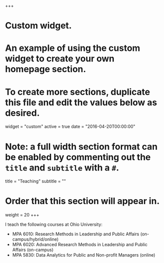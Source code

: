 +++
# Custom widget.
# An example of using the custom widget to create your own homepage section.
# To create more sections, duplicate this file and edit the values below as desired.
widget = "custom"
active = true
date = "2016-04-20T00:00:00"

# Note: a full width section format can be enabled by commenting out the `title` and `subtitle` with a `#`.
title = "Teaching"
subtitle = ""

# Order that this section will appear in.
weight = 20
+++

I teach the following courses at Ohio University: 

- MPA 6010: Research Methods in Leadership and Public Affairs (on-campus/hybrid/online)
- MPA 6020: Advanced Research Methods in Leadership and Public Affairs (on-campus) 
- MPA 5830: Data Analytics for Public and Non-profit Managers (online)

